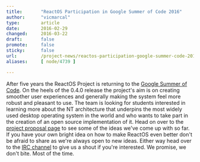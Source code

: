 ```yaml
---
title:       "ReactOS Participation in Google Summer of Code 2016"
author:      "vicmarcal"
type:        article
date:        2016-02-29
changed:     2016-03-22
draft:       false
promote:     false
sticky:      false
url:         /project-news/reactos-participation-google-summer-code-2016
aliases:     [ node/4739 ]

---
```


<p>After five years the ReactOS Project is returning to the <a href="https://summerofcode.withgoogle.com/organizations/6324900541235200/">Google Summer of Code</a>. On the heels of the 0.4.0 release the project's aim is on creating smoother user experiences and generally making the system feel more robust and pleasant to use. <span>The team is looking for students interested in learning more about the NT architecture that underpins the most widely used desktop operating system in the world and who wants to take part in the creation of an open source implementation of it. <span>Head on over to the <a href="https://www.reactos.org/wiki/Google_Summer_of_Code_2016_Ideas">project proposal page</a> to see some of the ideas we've come up with so far. If you have your own bright idea on how to make ReactOS even better don't be afraid to share as we're always open to new ideas. Either way head over to the <a href="https://reactos.org/irc">IRC channel</a> to give us a shout if you're interested. We promise, we don't bite. Most of the time.</span></span></p>

